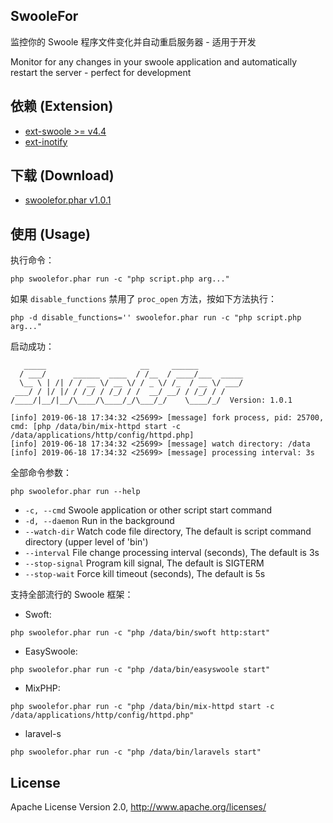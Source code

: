 ## SwooleFor

监控你的 Swoole 程序文件变化并自动重启服务器 - 适用于开发

Monitor for any changes in your swoole application and automatically restart the server - perfect for development 

## 依赖 (Extension)

- [ext-swoole >= v4.4](https://github.com/swoole/swoole-src/)
- [ext-inotify](http://pecl.php.net/package/inotify)

## 下载 (Download)

- [swoolefor.phar v1.0.1](https://github.com/mix-php/swoolefor/releases/download/v1.0.1/swoolefor.phar)

## 使用 (Usage)

执行命令：

```
php swoolefor.phar run -c "php script.php arg..."
```

如果 `disable_functions` 禁用了 `proc_open` 方法，按如下方法执行：

```
php -d disable_functions='' swoolefor.phar run -c "php script.php arg..."
```

启动成功：

```
   _____                     __     ______          
  / ___/      ______  ____  / /__  / ____/___  _____
  \__ \ | /| / / __ \/ __ \/ / _ \/ /_  / __ \/ ___/
 ___/ / |/ |/ / /_/ / /_/ / /  __/ __/ / /_/ / /    
/____/|__/|__/\____/\____/_/\___/_/    \____/_/  Version: 1.0.1

[info] 2019-06-18 17:34:32 <25699> [message] fork process, pid: 25700, cmd: [php /data/bin/mix-httpd start -c /data/applications/http/config/httpd.php]
[info] 2019-06-18 17:34:32 <25699> [message] watch directory: /data
[info] 2019-06-18 17:34:32 <25699> [message] processing interval: 3s
```

全部命令参数：

```
php swoolefor.phar run --help
```

- `-c, --cmd` Swoole application or other script start command
- `-d, --daemon` Run in the background
- `--watch-dir` Watch code file directory, The default is script command directory (upper level of 'bin')
- `--interval` File change processing interval (seconds), The default is 3s
- `--stop-signal` Program kill signal, The default is SIGTERM
- `--stop-wait` Force kill timeout (seconds), The default is 5s

支持全部流行的 Swoole 框架：

- Swoft:

```
php swoolefor.phar run -c "php /data/bin/swoft http:start"
```

- EasySwoole: 

```
php swoolefor.phar run -c "php /data/bin/easyswoole start"
```

- MixPHP: 

```
php swoolefor.phar run -c "php /data/bin/mix-httpd start -c /data/applications/http/config/httpd.php"
```

- laravel-s

```
php swoolefor.phar run -c "php /data/bin/laravels start"
```

## License

Apache License Version 2.0, http://www.apache.org/licenses/
